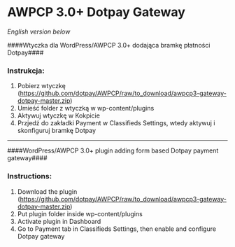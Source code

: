 AWPCP 3.0+ Dotpay Gateway
=====================

*English version below*

####Wtyczka dla WordPress/AWPCP 3.0+ dodająca bramkę płatności Dotpay####

### Instrukcja: ###
1. Pobierz wtyczkę (https://github.com/dotpay/AWPCP/raw/to_download/awpcp3-gateway-dotpay-master.zip)
2. Umieść folder z wtyczką w wp-content/plugins
3. Aktywuj wtyczkę w Kokpicie
4. Przjedź do zakładki Payment w Classifieds Settings, wtedy aktywuj i skonfiguruj bramkę Dotpay

---------------------------------------

####WordPress/AWPCP 3.0+ plugin adding form based Dotpay payment gateway####

### Instructions: ###
1. Download the plugin (https://github.com/dotpay/AWPCP/raw/to_download/awpcp3-gateway-dotpay-master.zip)
2. Put plugin folder inside wp-content/plugins
3. Activate plugin in Dashboard
4. Go to Payment tab in Classifieds Settings, then enable and configure Dotpay gateway
